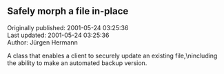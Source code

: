 ## Safely morph a file in-place  
Originally published: 2001-05-24 03:25:36  
Last updated: 2001-05-24 03:25:36  
Author: Jürgen Hermann  
  
A class that enables a client to securely update an existing file,\nincluding the ability to make an automated backup version.